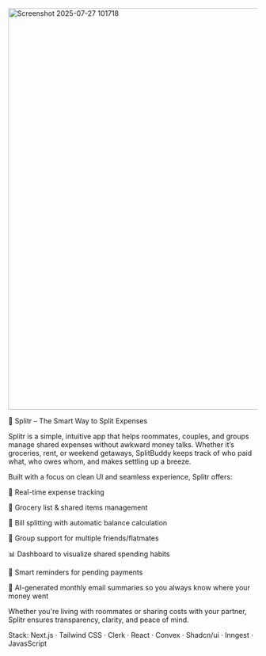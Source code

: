 <img width="1896" height="812" alt="Screenshot 2025-07-27 101718" src="https://github.com/user-attachments/assets/cbef8263-8e0f-4125-85bf-4b0d12dfe6bc" />


🚀 Splitr – The Smart Way to Split Expenses

Splitr is a simple, intuitive app that helps roommates, couples, and groups manage shared expenses without awkward money talks. Whether it’s groceries, rent, or weekend getaways, SplitBuddy keeps track of who paid what, who owes whom, and makes settling up a breeze.

Built with a focus on clean UI and seamless experience, Splitr offers:

💸 Real-time expense tracking

🛒 Grocery list & shared items management

🧾 Bill splitting with automatic balance calculation

👫 Group support for multiple friends/flatmates

📊 Dashboard to visualize shared spending habits

🔔 Smart reminders for pending payments

🧠 AI-generated monthly email summaries so you always know where your money went

Whether you're living with roommates or sharing costs with your partner, Splitr ensures transparency, clarity, and peace of mind.

Stack: Next.js · Tailwind CSS · Clerk · React · Convex · Shadcn/ui · Inngest · JavasScript 
